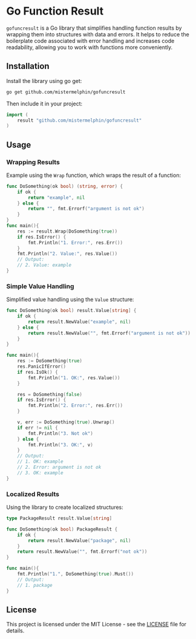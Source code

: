 Go Function Result
==================

`gofuncresult` is a Go library that simplifies handling function results by wrapping them into structures with data and errors. It helps to reduce the boilerplate code associated with error handling and increases code readability, allowing you to work with functions more conveniently.

## Installation

Install the library using go get:

```bash
go get github.com/mistermelphin/gofuncresult
```

Then include it in your project:

```go
import (
    result "github.com/mistermelphin/gofuncresult"
)
```

## Usage

### Wrapping Results

Example using the `Wrap` function, which wraps the result of a function:

```go
func DoSomething(ok bool) (string, error) {
    if ok {
        return "example", nil
    } else {
        return "", fmt.Errorf("argument is not ok")
    }
}
func main(){
    res := result.Wrap(DoSomething(true))
    if res.IsError() {
        fmt.Println("1. Error:", res.Err())
    }
    fmt.Println("2. Value:", res.Value())
    // Output:
    // 2. Value: example
}
```

### Simple Value Handling

Simplified value handling using the `Value` structure:
```go
func DoSomething(ok bool) result.Value[string] {
    if ok {
        return result.NewValue("example", nil)
    } else {
        return result.NewValue("", fmt.Errorf("argument is not ok"))
    }
}

func main(){
    res := DoSomething(true)
    res.PanicIfError()
    if res.IsOk() {
        fmt.Println("1. OK:", res.Value())
    }

    res = DoSomething(false)
    if res.IsError() {
        fmt.Println("2. Error:", res.Err())
    }

    v, err := DoSomething(true).Unwrap()
    if err != nil {
        fmt.Println("3. Not ok")
    } else {
        fmt.Println("3. OK:", v)
    }
    // Output:
    // 1. OK: example
    // 2. Error: argument is not ok
    // 3. OK: example
}
```

### Localized Results

Using the library to create localized structures:
```go
type PackageResult result.Value[string]

func DoSomething(ok bool) PackageResult {
    if ok {
        return result.NewValue("package", nil)
    }
    return result.NewValue("", fmt.Errorf("not ok"))
}

func main(){
    fmt.Println("1.", DoSomething(true).Must())
    // Output:
    // 1. package
}
```


## License

This project is licensed under the MIT License - see the [LICENSE](LICENSE) file for details.